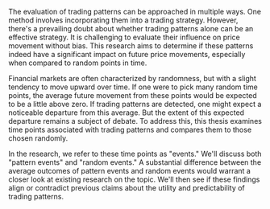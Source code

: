 The evaluation of trading patterns can be approached in multiple ways. One method involves incorporating them into a trading strategy. However, there's a prevailing doubt about whether trading patterns alone can be an effective strategy. It is challenging to evaluate their influence on price movement without bias. This research aims to determine if these patterns indeed have a significant impact on future price movements, especially when compared to random points in time.

Financial markets are often characterized by randomness, but with a slight tendency to move upward over time. If one were to pick many random time points, the average future movement from these points would be expected to be a little above zero. If trading patterns are detected, one might expect a noticeable departure from this average. But the extent of this expected departure remains a subject of debate. To address this, this thesis examines time points associated with trading patterns and compares them to those chosen randomly.

In the research, we refer to these time points as "events." We'll discuss both "pattern events" and "random events." A substantial difference between the average outcomes of pattern events and random events would warrant a closer look at existing research on the topic. We'll then see if these findings align or contradict previous claims about the utility and predictability of trading patterns.